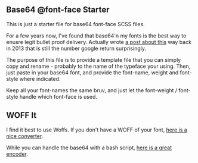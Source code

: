 ## Base64 @font-face Starter
This is just a starter file for base64 font-face SCSS files.

For a few years now, I've found that base64'n my fonts is the best way to enusre legit bullet proof delivery. Actually wrote [a post about this](http://stephenscaff.com/articles/2013/09/font-face-and-base64-data-uri/) way back in 2013 that is still the number google return surprisingly.

The purpose of this file is to provide a template file that you can simply copy and rename - probably to the name of the typeface your using. Then, just paste in your base64 font, and provide the font-name, weight and font-style where indicated.

Keep all your font-names the same bruv, and just let the font-weight / font-style handle which font-face is used. 

## WOFF It

I find it best to use Woffs. If you don't have a WOFF of your font, [here is a nice converter](everythingfonts.com/otf-to-woff).

While you can handle the base64 with a bash script, [here is a great encoder](https://www.giftofspeed.com/base64-encoder/).

